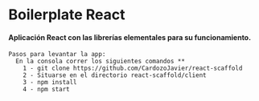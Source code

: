 # Boilerplate React

#### Aplicación React con las librerías elementales para su funcionamiento.

```
Pasos para levantar la app:
  En la consola correr los siguientes comandos **
    1 - git clone https://github.com/CardozoJavier/react-scaffold
    2 - Situarse en el directorio react-scaffold/client
    3 - npm install
    4 - npm start
```
